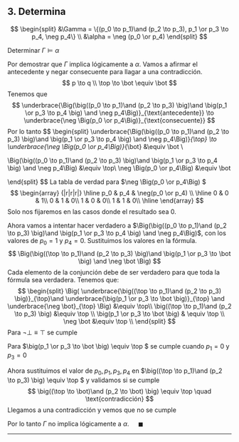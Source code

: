 ## 3. Determina

$$
\begin{split}
&\Gamma = \{(p_0 \to p_1)\and (p_2 \to p_3), p_1 \or p_3 \to p_4, \neg p_4\} \\
&\alpha = \neg (p_0 \or p_4)
\end{split}
$$

Determinar $\Gamma \vDash \alpha$ 

Por demostrar que $\Gamma$ implica lógicamente a $\alpha$. 
Vamos a afirmar el antecedente y negar consecuente para llagar a una contradicción.
$$
p \to q \\
\top \to \bot \equiv \bot
$$
Tenemos que
$$
\underbrace{\Big(\big((p_0 \to p_1)\and (p_2 \to p_3) \big)\and \big(p_1 \or p_3 \to p_4 \big) \and \neg p_4\Big)}_{\text{antecedente}} \to \underbrace{\neg \Big(p_0 \or p_4\Big)}_{\text{consecuente}}
$$
Por lo tanto 
$$
\begin{split}
\underbrace{\Big(\big((p_0 \to p_1)\and (p_2 \to p_3) \big)\and \big(p_1 \or p_3 \to p_4 \big) \and \neg p_4\Big)}_{\top} \to \underbrace{\neg \Big(p_0 \or p_4\Big)}_{\bot} &\equiv \bot \\


\Big(\big((p_0 \to p_1)\and (p_2 \to p_3) \big)\and \big(p_1 \or p_3 \to p_4 \big) \and \neg p_4\Big) &\equiv \top\\ 
\neg \Big(p_0 \or p_4\Big) &\equiv \bot

\end{split}
$$
La tabla de verdad para $\neg \Big(p_0 \or p_4\Big) $
$$
\begin{array} {|r|r|r|}
\hline
  p_0  &  p_4  & \neg(p_0 \or p_4)  \\
\hline
   0   &   0   &   1\\
   0   &   1   &   0\\
   1   &   0   &   0\\
   1   &   1   &   0\\
\hline
\end{array}
$$
Solo nos fijaremos en las casos donde el resultado sea $0$.

Ahora vamos a intentar hacer verdadero a $\Big(\big((p_0 \to p_1)\and (p_2 \to p_3) \big)\and \big(p_1 \or p_3 \to p_4 \big) \and \neg p_4\Big)$, con los valores de $p_0 =1$ y $p_4=0$. Sustituimos los valores en la fórmula. 
$$
\Big(\big((\top \to p_1)\and (p_2 \to p_3) \big)\and \big(p_1 \or p_3 \to \bot \big) \and \neg \bot \Big)
$$
Cada elemento de la conjunción debe de ser verdadero para que toda la fórmula sea verdadera. Tenemos que:
$$
\begin{split}
\Big( \underbrace{\big((\top \to p_1)\and (p_2 \to p_3) \big)}_{\top}\and \underbrace{\big(p_1 \or p_3 \to \bot \big)}_{\top} \and \underbrace{\neg \bot}_{\top} \Big) &\equiv \top\\
\big((\top \to p_1)\and (p_2 \to p_3) \big) &\equiv \top \\
\big(p_1 \or p_3 \to \bot \big) & \equiv \top \\
\neg \bot &\equiv \top
\\
\end{split}
$$
Para $\neg \bot \equiv \top$ se cumple 

Para $\big(p_1 \or p_3 \to \bot \big) \equiv \top $ se cumple cuando $p_1 = 0$ y $p_3=0$

Ahora sustituimos el valor de $p_0,p_1,p_3, p_4$ en $\big((\top \to p_1)\and (p_2 \to p_3) \big) \equiv \top $ y validamos si se cumple
$$
\big((\top \to \bot)\and (p_2 \to \bot) \big) \equiv \top \quad \text{contradicción}
$$
Llegamos a una contradicción y vemos que no se cumple

Por lo tanto  $\Gamma$ no implica lógicamente a $\alpha$. $\quad \blacksquare$

***